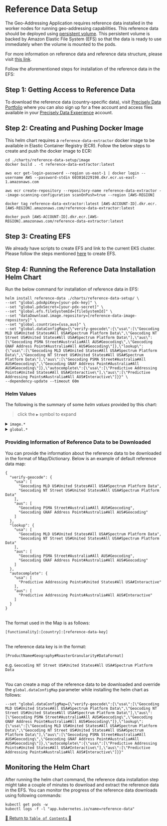 # Reference Data Setup

The Geo-Addressing Application requires reference data installed in the worker nodes for running geo-addressing
capabilities. This reference data should be deployed
using [persistent volume](https://kubernetes.io/docs/concepts/storage/persistent-volumes/). This persistent volume is
backed by Amazon Elastic File System (EFS) so that the data is ready to use immediately when the volume is mounted to
the pods.

For more information on reference data and reference data structure, please
visit [this link](../../docs/ReferenceData.md).

Follow the aforementioned steps for installation of the reference data in the EFS:

## Step 1: Getting Access to Reference Data

To download the reference data (country-specific data),
visit [Precisely Data Portfolio](https://dataguide.precisely.com/) where you can also sign up for a free account and
access files available in your [Precisely Data Experience](https://data.precisely.com/) account.

## Step 2: Creating and Pushing Docker Image

This helm chart requires a `reference-data-extractor` docker image to be available in Elastic Container Registry (ECR).
Follow the below steps to create and push the docker image to ECR:

```shell
cd ./charts/reference-data-setup/image
docker build . -t reference-data-extractor:latest
```

```shell
aws ecr get-login-password --region us-east-1 | docker login --username AWS --password-stdin 603016229198.dkr.ecr.us-east-1.amazonaws.com

aws ecr create-repository --repository-name reference-data-extractor --image-scanning-configuration scanOnPush=true --region [AWS-REGION]

docker tag reference-data-extractor:latest [AWS-ACCOUNT-ID].dkr.ecr.[AWS-REGION].amazonaws.com/reference-data-extractor:latest

docker push [AWS-ACCOUNT-ID].dkr.ecr.[AWS-REGION].amazonaws.com/reference-data-extractor:latest
```

## Step 3: Creating EFS

We already have scripts to create EFS and link to the current EKS cluster. Please follow the steps
mentioned [here](../../scripts/efs-creator/README.md) to create EFS.

## Step 4: Running the Reference Data Installation Helm Chart

Run the below command for installation of reference data in EFS:

```shell
helm install reference-data ./charts/reference-data-setup/ \
--set "global.pdxApiKey=[your-pdx-key]" \
--set "global.pdxSecret=[your-pdx-secret]" \
--set "global.efs.fileSystemId=[fileSystemId]" \
--set "dataDownload.image.repository=[reference-data-image-repository]" \
--set "global.countries={usa,aus}" \
--set "global.dataConfigMap={\"verify-geocode\":{\"usa\":[\"Geocoding MLD US#United States#All USA#Spectrum Platform Data\",\"Geocoding NT Street US#United States#All USA#Spectrum Platform Data\"],\"aus\":[\"Geocoding PSMA Street#Australia#All AUS#Geocoding\",\"Geocoding GNAF Address Point#Australia#All AUS#Geocoding\"]},\"lookup\":{\"usa\":[\"Geocoding MLD US#United States#All USA#Spectrum Platform Data\",\"Geocoding NT Street US#United States#All USA#Spectrum Platform Data\"],\"aus\":[\"Geocoding PSMA Street#Australia#All AUS#Geocoding\",\"Geocoding GNAF Address Point#Australia#All AUS#Geocoding\"]},\"autocomplete\":{\"usa\":[\"Predictive Addressing Points#United States#All USA#Interactive\"],\"aus\":[\"Predictive Addressing Points#Australia#All AUS#Interactive\"]}}" \
--dependency-update --timeout 60m
```

### Helm Values

The following is the summary of some *helm values*
provided by this chart:

> click the `▶` symbol to expand

<details>
<summary><code>image.*</code></summary>

| Parameter          | Description                                              | Default                    |
|--------------------|----------------------------------------------------------|----------------------------|
| `image.repository` | the reference-data-extractor container image repository  | `reference-data-extractor` |
| `image.tag`        | the reference-data-extractor container image version tag | `latest`                   |

<hr>
</details>

<details>
<summary><code>global.*</code></summary>

| Parameter                  | Description                                                | Default                                                                                                                                                                                                                                                                                                                                                                                                                                                                                                                                                                                                                                                                                                                                                                          |
|----------------------------|------------------------------------------------------------|----------------------------------------------------------------------------------------------------------------------------------------------------------------------------------------------------------------------------------------------------------------------------------------------------------------------------------------------------------------------------------------------------------------------------------------------------------------------------------------------------------------------------------------------------------------------------------------------------------------------------------------------------------------------------------------------------------------------------------------------------------------------------------|
| *`global.pdxApiKey`        | the apiKey of your PDX account                             | `pdx-api-key`                                                                                                                                                                                                                                                                                                                                                                                                                                                                                                                                                                                                                                                                                                                                                                    |
| *`global.pdxSecret`        | the secret key of your PDX account                         | `pdx-api-secret`                                                                                                                                                                                                                                                                                                                                                                                                                                                                                                                                                                                                                                                                                                                                                                 |
| `global.awsRegion`         | the aws region of created EFS                              | `us-east-1`                                                                                                                                                                                                                                                                                                                                                                                                                                                                                                                                                                                                                                                                                                                                                                      |
| `global.countries`         | the countries for which you want to install reference data | `{usa,aus,can,gbr,nzl}`                                                                                                                                                                                                                                                                                                                                                                                                                                                                                                                                                                                                                                                                                                                                                          |
| *`global.efs.fileSystemId` | the EFS Id                                                 | `fileSystemId`                                                                                                                                                                                                                                                                                                                                                                                                                                                                                                                                                                                                                                                                                                                                                                   |
| `global.dataConfigMap`     | a Map of reference data to be downloaded against countries | `{\"verify-geocode\":{\"usa\":[\"Geocoding MLD US#United States#All USA#Spectrum Platform Data\",\"Geocoding NT Street US#United States#All USA#Spectrum Platform Data\"],\"aus\":[\"Geocoding PSMA Street#Australia#All AUS#Geocoding\",\"Geocoding GNAF Address Point#Australia#All AUS#Geocoding\"]},\"lookup\":{\"usa\":[\"Geocoding MLD US#United States#All USA#Spectrum Platform Data\",\"Geocoding NT Street US#United States#All USA#Spectrum Platform Data\"],\"aus\":[\"Geocoding PSMA Street#Australia#All AUS#Geocoding\",\"Geocoding GNAF Address Point#Australia#All AUS#Geocoding\"]},\"autocomplete\":{\"usa\":[\"Predictive Addressing Points#United States#All USA#Interactive\"],\"aus\":[\"Predictive Addressing Points#Australia#All AUS#Interactive\"]}}` |

<hr>
</details>

### Providing Information of Reference Data to be Downloaded

You can provide the information about the reference data to be downloaded in the format of Map/Dictionary. Below is an
example of default reference data map:

```shell
{
  "verify-geocode": {
    "usa": [
      "Geocoding MLD US#United States#All USA#Spectrum Platform Data",
      "Geocoding NT Street US#United States#All USA#Spectrum Platform Data"
    ],
    "aus": [
      "Geocoding PSMA Street#Australia#All AUS#Geocoding",
      "Geocoding GNAF Address Point#Australia#All AUS#Geocoding"
    ]
  },
  "lookup": {
    "usa": [
      "Geocoding MLD US#United States#All USA#Spectrum Platform Data",
      "Geocoding NT Street US#United States#All USA#Spectrum Platform Data"
    ],
    "aus": [
      "Geocoding PSMA Street#Australia#All AUS#Geocoding",
      "Geocoding GNAF Address Point#Australia#All AUS#Geocoding"
    ]
  },
  "autocomplete": {
    "usa": [
      "Predictive Addressing Points#United States#All USA#Interactive"
    ],
    "aus": [
      "Predictive Addressing Points#Australia#All AUS#Interactive"
    ]
  }
}
```

<br>The format used in the Map is as follows:

`[functionality]:[country]:[reference-data-key]`

<br>The reference data key is in the format:

`[ProductName#Geography#RoasterGranularity#DataFormat]`

e.g. `Geocoding NT Street US#United States#All USA#Spectrum Platform Data`

<br>You can create a map of the reference data to be downloaded and override the `global.dataConfigMap` parameter while
installing the helm chart as follows:

```shell
--set "global.dataConfigMap={\"verify-geocode\":{\"usa\":[\"Geocoding MLD US#United States#All USA#Spectrum Platform Data\",\"Geocoding NT Street US#United States#All USA#Spectrum Platform Data\"],\"aus\":[\"Geocoding PSMA Street#Australia#All AUS#Geocoding\",\"Geocoding GNAF Address Point#Australia#All AUS#Geocoding\"]},\"lookup\":{\"usa\":[\"Geocoding MLD US#United States#All USA#Spectrum Platform Data\",\"Geocoding NT Street US#United States#All USA#Spectrum Platform Data\"],\"aus\":[\"Geocoding PSMA Street#Australia#All AUS#Geocoding\",\"Geocoding GNAF Address Point#Australia#All AUS#Geocoding\"]},\"autocomplete\":{\"usa\":[\"Predictive Addressing Points#United States#All USA#Interactive\"],\"aus\":[\"Predictive Addressing Points#Australia#All AUS#Interactive\"]}}"
```

## Monitoring the Helm Chart

After running the helm chart command, the reference data installation step might take a couple of minutes to download
and extract the reference data in the EFS. You can monitor the progress of the reference data downloads using following
commands:

```shell
kubectl get pods -w
kubectl logs -f -l "app.kubernetes.io/name=reference-data"
```

[🔗 Return to `Table of Contents` 🔗](../../README.md#guides)